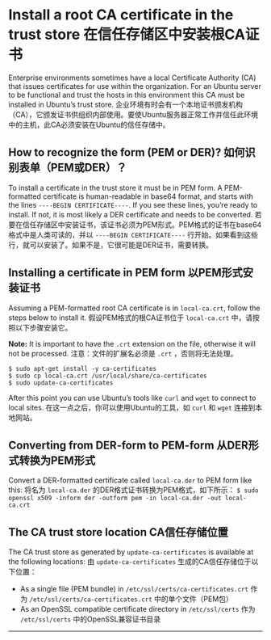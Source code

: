 # Install a root CA certificate in the trust store 在信任存储区中安装根CA证书 

Enterprise environments sometimes have a local Certificate Authority (CA) that  issues certificates for use within the organization. For an Ubuntu  server to be functional and trust the hosts in this environment this CA  must be installed in Ubuntu’s trust store.
企业环境有时会有一个本地证书颁发机构（CA），它颁发证书供组织内部使用。要使Ubuntu服务器正常工作并信任此环境中的主机，此CA必须安装在Ubuntu的信任存储中。 

## How to recognize the form (PEM or DER)? 如何识别表单（PEM或DER）？ 

To install a certificate in the trust store it must be in PEM form.  A  PEM-formatted certificate is human-readable in base64 format, and starts with the lines `----BEGIN CERTIFICATE----`. If you see these lines, you’re ready to install.  If not, it is most likely a DER certificate and needs to be converted.
若要在信任存储区中安装证书，该证书必须为PEM形式。PEM格式的证书在base64格式中是人类可读的，并以 `----BEGIN CERTIFICATE----` 行开始。如果看到这些行，就可以安装了。如果不是，它很可能是DER证书，需要转换。

## Installing a certificate in PEM form 以PEM形式安装证书 

Assuming a PEM-formatted root CA certificate is in `local-ca.crt`, follow the steps below to install it.
假设PEM格式的根CA证书位于 `local-ca.crt` 中，请按照以下步骤安装它。

**Note:** It is important to have the `.crt` extension on the file, otherwise it will not be processed.
注意：文件的扩展名必须是 `.crt` ，否则将无法处理。

```auto
$ sudo apt-get install -y ca-certificates
$ sudo cp local-ca.crt /usr/local/share/ca-certificates
$ sudo update-ca-certificates
```

After this point you can use Ubuntu’s tools like `curl` and `wget` to connect to local sites.
在这一点之后，你可以使用Ubuntu的工具，如 `curl` 和 `wget` 连接到本地网站。

## Converting from DER-form to PEM-form 从DER形式转换为PEM形式 

Convert a DER-formatted certificate called `local-ca.der` to PEM form like this:
将名为 `local-ca.der` 的DER格式证书转换为PEM格式，如下所示：
 `$ sudo openssl x509 -inform der -outform pem -in local-ca.der -out local-ca.crt`

## The CA trust store location CA信任存储位置 

The CA trust store as generated by `update-ca-certificates` is available at the following locations:
由 `update-ca-certificates` 生成的CA信任存储位于以下位置：

- As a single file (PEM bundle) in `/etc/ssl/certs/ca-certificates.crt`
  作为 `/etc/ssl/certs/ca-certificates.crt` 中的单个文件（PEM包）
- As an OpenSSL compatible certificate directory in `/etc/ssl/certs`
  作为 `/etc/ssl/certs` 中的OpenSSL兼容证书目录

------